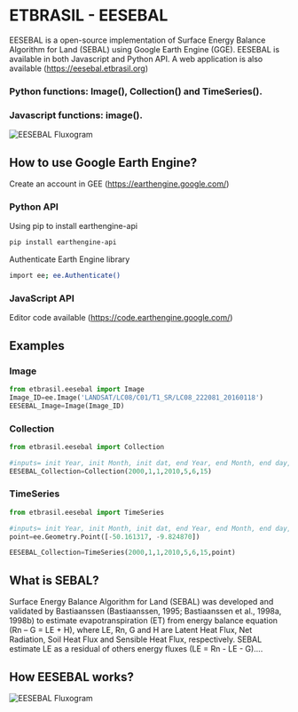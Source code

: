 # ETBRASIL - EESEBAL

EESEBAL is a open-source implementation of Surface Energy Balance Algorithm for Land (SEBAL) using Google Earth Engine (GGE). EESEBAL is available in both Javascript and Python API.
A web application is also available (https://eesebal.etbrasil.org)

### Python functions: Image(), Collection() and TimeSeries().
### Javascript functions: image().

![EESEBAL Fluxogram](../master/Images/ilustration.png?raw=true)


## How to use Google Earth Engine?
Create an account in GEE (https://earthengine.google.com/)
 
### Python API

Using pip to install earthengine-api

```bash
pip install earthengine-api
```
Authenticate Earth Engine library
```bash
import ee; ee.Authenticate()
```
### JavaScript API

Editor code available (https://code.earthengine.google.com/)

## Examples
### Image
```python
from etbrasil.eesebal import Image
Image_ID=ee.Image('LANDSAT/LC08/C01/T1_SR/LC08_222081_20160118')
EESEBAL_Image=Image(Image_ID)

```
### Collection
```python
from etbrasil.eesebal import Collection

#inputs= init Year, init Month, init dat, end Year, end Month, end day, Cloud Cover
EESEBAL_Collection=Collection(2000,1,1,2010,5,6,15)
```
### TimeSeries
```python
from etbrasil.eesebal import TimeSeries

#inputs= init Year, init Month, init dat, end Year, end Month, end day, Cloud Cover,ee.Geometry.Point
point=ee.Geometry.Point([-50.161317, -9.824870])

EESEBAL_Collection=TimeSeries(2000,1,1,2010,5,6,15,point)
```

## What is SEBAL?

Surface Energy Balance Algorithm for Land (SEBAL) was developed and validated by Bastiaanssen (Bastiaanssen, 1995; Bastiaanssen et al., 1998a, 1998b) to 
estimate evapotranspiration (ET) from energy balance equation (Rn – G = LE + H), where LE, Rn, G and H are Latent Heat Flux, Net Radiation, Soil Heat Flux and Sensible Heat Flux, respectively.
SEBAL estimate LE as a residual of others energy fluxes (LE = Rn - LE - G)....

## How EESEBAL works?
![EESEBAL Fluxogram](../master/Images/Fluxogram.png?raw=true)

